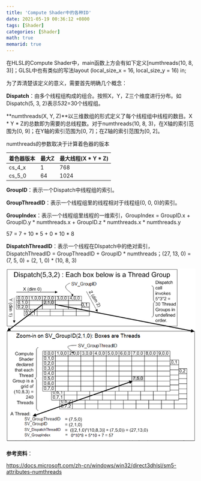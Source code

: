 ```yaml
---
title: 'Compute Shader中的各种ID'
date: 2021-05-19 00:36:12 +0800
tags: [Shader]
categories: [Shader]
math: true
memarid: true
---
```


在HLSL的Compute Shader中，main函数上方会有如下定义[numthreads(10, 8, 3)]；GLSL中也有类似的写法layout (local_size_x = 16, local_size_y = 16) in;

为了弄清楚该定义的意义，需要首先明确几个概念：

**Dispatch**：由多个线程组构成的组合。按照X，Y，Z三个维度进行分布。如Dispatch(5, 3, 2)表示5*3*2=30个线程组。

**numthreads(X, Y, Z)**以三维数组的形式定义了每个线程组中线程的数目。X * Y * Z的总数即为需要的总线程数。对于numthreads(10, 8, 3)，在X轴的索引范围为[0, 9]；在Y轴的索引范围为[0, 7]；在Z轴的索引范围为[0, 2]。

numthreads的参数取决于计算着色器的版本

| 着色器版本 | 最大Z | 最大线程(X * Y * Z) |
| ---------- | ----- | ------------------- |
| cs_4_x     | 1     | 768                 |
| cs_5_0     | 64    | 1024                |

**GroupID**：表示一个Dispatch中线程组的索引。

**GroupThreadID**：表示一个线程组里的线程相对于线程组(0, 0, 0)的索引。

**GroupIndex**：表示一个线程组里线程的一维索引，GroupIndex = GroupID.x + GroupID.y * numthreads.x + GroupID.z * numthreads.x * numthreads.y 

57 = 7 + 10 * 5 + 0 * 10 * 8  

**DispatchThreadID**：表示一个线程在DIspatch中的绝对索引，DispatchThreadID = GroupThreadID + GroupID * numthreads；(27, 13, 0) = (7, 5, 0) + (2, 1, 0) * (10, 8, 3)

![threadgroupids](./threadgroupids.png)

**参考资料**：

https://docs.microsoft.com/zh-cn/windows/win32/direct3dhlsl/sm5-attributes-numthreads